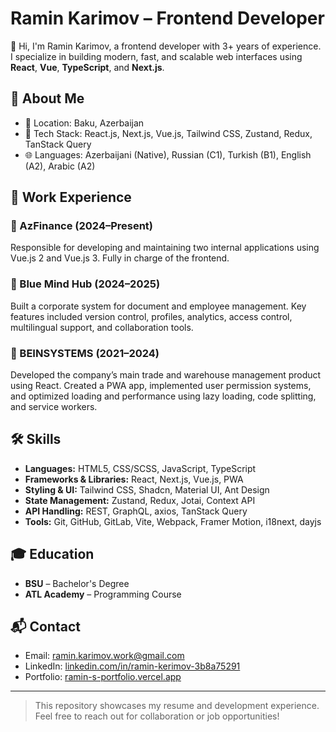 # Ramin Karimov – Frontend Developer

👋 Hi, I'm Ramin Karimov, a frontend developer with 3+ years of experience. I specialize in building modern, fast, and scalable web interfaces using **React**, **Vue**, **TypeScript**, and **Next.js**.

## 📍 About Me
- 📌 Location: Baku, Azerbaijan  
- 🧠 Tech Stack: React.js, Next.js, Vue.js, Tailwind CSS, Zustand, Redux, TanStack Query  
- 🌐 Languages: Azerbaijani (Native), Russian (C1), Turkish (B1), English (A2), Arabic (A2)

## 💼 Work Experience

### 🔹 AzFinance (2024–Present)
Responsible for developing and maintaining two internal applications using Vue.js 2 and Vue.js 3. Fully in charge of the frontend.

### 🔹 Blue Mind Hub (2024–2025)
Built a corporate system for document and employee management. Key features included version control, profiles, analytics, access control, multilingual support, and collaboration tools.

### 🔹 BEINSYSTEMS (2021–2024)
Developed the company’s main trade and warehouse management product using React. Created a PWA app, implemented user permission systems, and optimized loading and performance using lazy loading, code splitting, and service workers.

## 🛠 Skills

- **Languages:** HTML5, CSS/SCSS, JavaScript, TypeScript  
- **Frameworks & Libraries:** React, Next.js, Vue.js, PWA  
- **Styling & UI:** Tailwind CSS, Shadcn, Material UI, Ant Design  
- **State Management:** Zustand, Redux, Jotai, Context API  
- **API Handling:** REST, GraphQL, axios, TanStack Query  
- **Tools:** Git, GitHub, GitLab, Vite, Webpack, Framer Motion, i18next, dayjs

## 🎓 Education

- **BSU** – Bachelor's Degree  
- **ATL Academy** – Programming Course  

## 📬 Contact

- Email: [ramin.karimov.work@gmail.com](mailto:ramin.karimov.work@gmail.com)  
- LinkedIn: [linkedin.com/in/ramin-kerimov-3b8a75291](https://www.linkedin.com/in/ramin-kerimov-3b8a75291/)  
- Portfolio: [ramin-s-portfolio.vercel.app](https://ramin-s-portfolio.vercel.app/)

---

> This repository showcases my resume and development experience. Feel free to reach out for collaboration or job opportunities!
